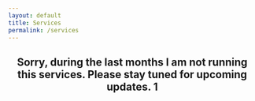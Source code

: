 ```yaml
---
layout: default
title: Services
permalink: /services
---
```

<h2 style="text-align: center">Sorry, during the last months I am not running this services. Please stay tuned for upcoming updates. 1</h2>
<!--
  <table style="width: 100%; horizontal-align: left; margin: 0px 0px">
    <tr>
      <td style="border-style: hidden; width: 33%; text-align: left; vertical-align: top; padding: 0px">
        <img style="display: block; margin-left: auto; margin-right: auto; height: 250px; width: 100%; object-fit: contain" src="../assets/img/galileo.PNG">
      </td>
      <td style="border-style: hidden; width: 33%; text-align: left; vertical-align: top; padding: 0px">
        <img style="display: block; margin-left: auto; margin-right: auto; height: 250px; width: 100%; object-fit: contain" src="../assets/img/granitos.PNG">
      </td>
      <td style="border-style: hidden; width: 33%; text-align: left; vertical-align: top; padding: 0px">
        <img style="display: block; margin-left: auto; margin-right: auto; height: 250px; width: 100%; object-fit: contain" src="../assets/img/campus.PNG">
      </td>
    </tr>
  </table>

  <style>
.hljs-selector-tag {
    color: #aa0d91;
}

.hljs-symbol {
    color: #057CB0;
}

.hljs-title {
    color: #057CB0;
}

.hljs-attribute {
    color: #000;
}

.hljs-tag {
    color: #057CB0;
}

.hljs-built_in {
    color: #5c2699;
}

.hljs-bullet {
    color: #057CB0;
}

.hljs-strong {
    font-weight: bold;
}

.hljs-selector-class {
    color: #9b703f;
}

.hljs-subst {
    color: #000;
}

.hljs-attr {
    color: #057CB0;
}

.hljs-type {
    color: #4B21B0;
}

.hljs-selector-id {
    color: #9b703f;
}

.hljs-builtin-name {
    color: #5c2699;
}

.hljs-params {
    color: #5c2699;
}

.hljs-regexp {
    color: #080;
}

.hljs-link {
    color: #080;
}

.hljs-section {
    color: #057CB0;
}

.hljs {
    display: block;
    color: black;
    padding: 0.5em;
    overflow-x: auto;
}

.hljs-comment {
    color: #707F8C;
}

.hljs-formula {
    background-color: #eee;
    font-style: italic;
}

.hljs-emphasis {
    font-style: italic;
}

.hljs-string {
    color: #c41a16;
}

.hljs-template-variable {
    color: #660;
}

.hljs-variable {
    color: #660;
}

.hljs-meta {
    color: #aa0d91;
}

.hljs-name {
    color: #008;
}

.hljs-doctag {
    font-weight: bold;
}

.hljs-number {
    color: #057CB0;
}

.hljs-literal {
    color: #aa0d91;
}

.hljs-quote {
    color: #707F8C;
}

.hljs-class {
    color: #057CB0;
}

.hljs-keyword {
    color: #aa0d91;
}

.hljs-deletion {
    background-color: #ffc8bd;
}

.hljs-addition {
    background-color: #baeeba;
}
</style>
<pre>
    <code class="hljs" style="background:#FFFFFF;border-radius:8px">
        <span class="hljs-keyword">import</span>
         SwiftUI

        <span class="hljs-class">
            <span class="hljs-keyword">struct</span>
            <span class="hljs-title">CircleImage</span>
            : 
            <span class="hljs-title">View</span>
        </span>
        {
            
        <span class="hljs-keyword">var</span>
         body: 
        <span class="hljs-keyword">some</span>
        <span class="hljs-type">View</span>
         {
               
        <span class="hljs-attribute"> Image</span>
        (
        <span class="hljs-string">"turtlerock"</span>
        )
                    .
        <span class="hljs-literal">clipShape</span>
        (
        <span class="hljs-type">Circle</span>
        ())
                    .
        <span class="hljs-literal">overlay</span>
        (
                       
        <span class="hljs-attribute"> Circle</span>
        ().
        <span class="hljs-attribute">stroke</span>
        (
        <span class="hljs-type">Color</span>
        .
        <span class="hljs-attribute">white</span>
        , lineWidth: 
        <span class="hljs-number">4</span>
        ))
                    
        <span class="hljs-comment">// Add shadow</span>

                    .
        <span class="hljs-literal">shadow</span>
        (radius: 
        <span class="hljs-number">10</span>
        )
            }
        }

        <span class="hljs-class">
            <span class="hljs-keyword">struct</span>
            <span class="hljs-title">CircleImage_Previews</span>
            : 
            <span class="hljs-title">PreviewProvider</span>
        </span>
        {
            
        <span class="hljs-keyword">static</span>
        <span class="hljs-keyword">var</span>
         previews: 
        <span class="hljs-keyword">some</span>
        <span class="hljs-type">View</span>
         {
               
        <span class="hljs-attribute"> CircleImage</span>
        ()
            }
        }
    </code>
</pre>

  <table style="width: 100%; horizontal-align: center; margin-left: auto; margin-right: auto">
  <tr>
    <td style="border-style: hidden; width: 100%; vertical-align: center; horizontal-align: center">
      <header style="background-color: #F8FAFC; border-radius: 20px; padding: 10px; box-shadow: 0px 0px 10px grey">
        <script charset="utf-8" type="text/javascript" src="//js-eu1.hsforms.net/forms/shell.js"></script><script>hbspt.forms.create({region: "eu1",portalId: "24911257",formId: "07fe559d-ca81-41ad-b091-f3d32cd5bd93"});</script>
      </header>
    </td>
    </tr>
</table>
-->


